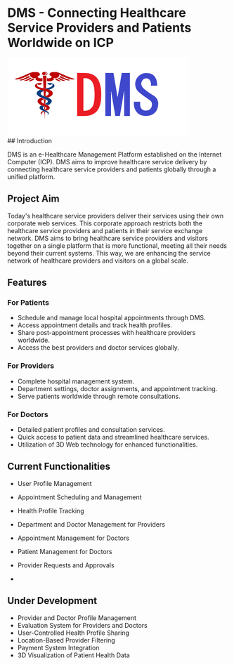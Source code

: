# DMS  - Connecting Healthcare Service Providers and Patients Worldwide on ICP
<div style="align=center"><img src="https://github.com/DMS-Internet-Computer/DMS/blob/main/DMS-LOGO.png"> </div>
## Introduction

DMS is an e-Healthcare Management Platform established on the Internet Computer (ICP). DMS aims to improve healthcare service delivery by connecting healthcare service providers and patients globally through a unified platform. 

## Project Aim

Today's healthcare service providers deliver their services using their own corporate web services. 
This corporate approach restricts both the healthcare service providers and patients in their service exchange network.
DMS aims to bring healthcare service providers and visitors together on a single platform that is more functional, meeting all their needs beyond their current systems. 
This way, we are enhancing the service network of healthcare providers and visitors on a global scale.

## Features

### For Patients

- Schedule and manage local hospital appointments through DMS.
- Access appointment details and track health profiles.
- Share post-appointment processes with healthcare providers worldwide.
- Access the best providers and doctor services globally.

### For Providers

- Complete hospital management system.
- Department settings, doctor assignments, and appointment tracking.
- Serve patients worldwide through remote consultations.

### For Doctors

- Detailed patient profiles and consultation services.
- Quick access to patient data and streamlined healthcare services.
- Utilization of 3D Web technology for enhanced functionalities.

## Current Functionalities

- User Profile Management

- Appointment Scheduling and Management
- Health Profile Tracking
- Department and Doctor Management for Providers
- Appointment Management for Doctors
- Patient Management for Doctors
- Provider Requests and Approvals
- 
## Under Development

- Provider and Doctor Profile Management
- Evaluation System for Providers and Doctors
- User-Controlled Health Profile Sharing
- Location-Based Provider Filtering
- Payment System Integration
- 3D Visualization of Patient Health Data
  
